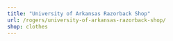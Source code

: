 ```yaml
---
title: "University of Arkansas Razorback Shop"
url: /rogers/university-of-arkansas-razorback-shop/
shop: clothes
---
```

